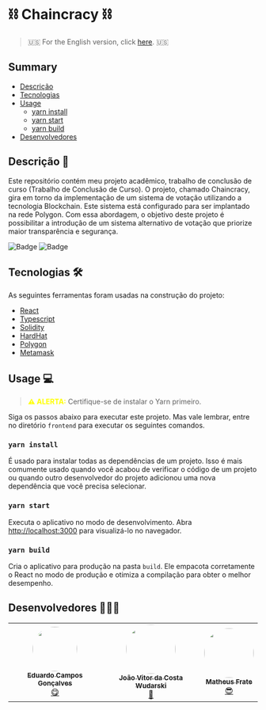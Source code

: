 # ⛓ Chaincracy ⛓
> 🇺🇸 For the English version, click [here](README.md). 🇺🇸

## Summary 
 * [Descrição](#descrição-)
 * [Tecnologias](#tecnologias-)
 * [Usage](#usage-)
   * [yarn install](#yarn-install)
   * [yarn start](#yarn-start)
   * [yarn build](#yarn-build)
 * [Desenvolvedores](#desenvolvedores-)
## Descrição 📝
Este repositório contém meu projeto acadêmico, trabalho de conclusão de curso (Trabalho de Conclusão de Curso). O projeto, chamado Chaincracy, gira em torno da implementação de um sistema de votação utilizando a tecnologia Blockchain. Este sistema está configurado para ser implantado na rede Polygon. Com essa abordagem, o objetivo deste projeto é possibilitar a introdução de um sistema alternativo de votação que priorize maior transparência e segurança.

![Badge](https://img.shields.io/badge/licença-MIT-blue) ![Badge](https://img.shields.io/badge/status-em_construção-yellow)

## Tecnologias 🛠
As seguintes ferramentas foram usadas na construção do projeto:
- [React](https://pt-br.reactjs.org/)
- [Typescript](https://www.typescriptlang.org/)
- [Solidity](https://soliditylang.org/)
- [HardHat](https://hardhat.org/)
- [Polygon](https://polygon.technology/)
- [Metamask](https://metamask.io/)

## Usage 💻
> <span style="color:yellow">**⚠ ALERTA:**</span>
> Certifique-se de instalar o Yarn primeiro.

Siga os passos abaixo para executar este projeto. Mas vale lembrar, entre no diretório `frontend` para executar os seguintes comandos.

### `yarn install`
É usado para instalar todas as dependências de um projeto. Isso é mais comumente usado quando você acabou de verificar o código de um projeto ou quando outro desenvolvedor do projeto adicionou uma nova dependência que você precisa selecionar.

### `yarn start`
Executa o aplicativo no modo de desenvolvimento.
Abra [http://localhost:3000](http://localhost:3000) para visualizá-lo no navegador.

### `yarn build`
Cria o aplicativo para produção na pasta `build`.
Ele empacota corretamente o React no modo de produção e otimiza a compilação para obter o melhor desempenho.

## Desenvolvedores 👨🏽‍💻
<table>
  <tr>
    <td align="center"><a href="https://github.com/Im0tec"><img style="border-radius: 50%;" src="https://avatars.githubusercontent.com/u/69486662?s=400&u=fa2807d9b73dce5f14208d7cd4941236a41af131&v=4" width="90px;" alt=""/><br /><sub><b>Eduardo Campos Gonçalves</b></sub></a><br /><a href="ttps://github.com/Im0tec" title="Eduardo Campos Gonçalves">😋</a></td>
    <td align="center"><a href="https://github.com/JoaoWudarski"><img style="border-radius: 50%;" src="https://avatars.githubusercontent.com/u/65422447?v=4" width="100px;" alt=""/><br /><sub><b>João Vitor da Costa Wudarski</b></sub></a><br /><a href="https://github.com/JoaoWudarski" title="João Vitor da Costa Wudarski">🤠</a></td>
    <td align="center"><a href="https://github.com/MatheusFrate"><img style="border-radius: 50%;" src="https://avatars.githubusercontent.com/u/55608318?v=4" width="100px;" alt=""/><br /><sub><b>Matheus Frate</b></sub></a><br /><a href="https://github.com/MatheusFrate" title="Matheus Frate">😎</a></td>
  </tr>
</table>
